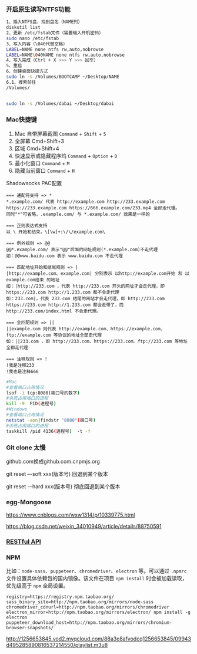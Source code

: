 ### 开启原生读写NTFS功能

```bash
1、插入NTFS盘，找到盘名（NAME列）
diskutil list
2、更新 /etc/fstab文件（需要输入开机密码）
sudo nano /etc/fstab
3、写入内容（\040代替空格）
LABEL=NAME none ntfs rw,auto,nobrowse
LABEL=NAME\040NAME none ntfs rw,auto,nobrowse
4、写入完成（Ctrl + X >>> Y >>> 回车）
5、重启
6、创建桌面快捷方式
sudo ln -s /Volumes/BOOTCAMP ~/Desktop/NAME
6.1、搜索前往
/Volumes/


sudo ln -s /Volumes/dabai ~/Desktop/dabai

```

### Mac快捷键

1. Mac 自带屏幕截图 `Command` + `Shift` + `5`
2. 全屏幕  Cmd+Shift+3
3. 区域 Cmd+Shift+4
4. 快速显示或隐藏程序坞 `Command` + `Option` + `D`
5. 最小化窗口 `Command` + `M`
6. 隐藏当前窗口 `Command` + `H`





Shadowsocks PAC配置

```
=== 通配符支持 => *
*.example.com/ 代表 http://example.com http://233.example.com https://233.example.com https://666.example.com/233.mp4 全部走代理。
同时"*"可省略，.example.com/ 与 *.example.com/ 效果是一样的
 
=== 正则表达式支持
以 \ 开始和结束，\[\w]+:\/\/example.com\
 
=== 例外规则 => @@
@@*.example.com/ 表示"@@"后面的网址规则(*.example.com)不走代理
如：@@www.baidu.com 表示 www.baidu.com 不走代理
 
=== 匹配地址开始和结尾规则 => |
|http://example.com、example.com| 分别表示 以http://example.com开始 和 以example.com结束 的地址
如：|http://233.com ，代表 http://233.com 开头的网址才会走代理，即 https://233.com http://1.233.com 都不会走代理
如：233.com|，代表 233.com 结尾的网站才会走代理，即 http://233.com https://233.com http://1.233.com 都会走带了，而 http://233.com/index.html 不会走代理。
 
=== 全匹配规则 => ||
||example.com 则代表 http://example.com、https://example.com、ftp://example.com 等协议的地址全部走代理
如：||233.com ，即 http://233.com、https://233.com、ftp://233.com 等地址全都走代理
 
=== 注释规则 => !
!我是注释233
!我也是注释666
```



```bash
#Mac
#查看端口占用情况
lsof -i tcp:8080(端口号的数字)
#杀死占用端口的进程
kill -9  PID(进程号)
#Windows
#查看端口占用情况
netstat -aon|findstr "8080"(端口号)
#杀死占用端口的进程
taskkill /pid 4136(进程号)  -t -f
```



### Git clone 太慢

github.com换成github.com.cnpmjs.org

git reset –-soft xxx(版本号) 回退到某个版本

git reset -–hard xxx(版本号) 彻底回退到某个版本



### egg-Mongoose

https://www.cnblogs.com/wxw1314/p/10339775.html

https://blog.csdn.net/weixin_34010949/article/details/88750591



### [RESTful API](http://www.ruanyifeng.com/blog/2014/05/restful_api.html)



### NPM

比如：`node-sass`、`puppeteer`、`chromedriver`、`electron` 等。可以通过 `.npmrc` 文件设置具体依赖包的国内镜像。该文件在项目 `npm install` 时会被加载读取，优先级高于 `npm` 全局设置。

```
registry=https://registry.npm.taobao.org/
sass_binary_site=http://npm.taobao.org/mirrors/node-sass
chromedriver_cdnurl=http://npm.taobao.org/mirrors/chromedriver
electron_mirror=http://npm.taobao.org/mirrors/electron/ npm install -g electron
puppeteer_download_host=http://npm.taobao.org/mirrors/chromium-browser-snapshots/
```





http://1256653845.vod2.myqcloud.com/88a3e8afvodcq1256653845/09943d495285890816537214550/playlist.m3u8